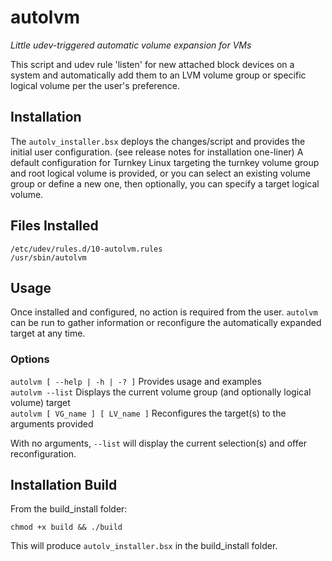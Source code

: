 # autolvm
*Little udev-triggered automatic volume expansion for VMs*

This script and udev rule 'listen' for new attached block devices on a system and automatically add them to an LVM volume group or specific logical volume per the user's preference.

## Installation

The `autolv_installer.bsx` deploys the changes/script and provides the initial user configuration. (see release notes for installation one-liner)
A default configuration for Turnkey Linux targeting the turnkey volume group and root logical volume is provided, or you can select an existing volume 
group or define a new one, then optionally, you can specify a target logical volume.

## Files Installed

`/etc/udev/rules.d/10-autolvm.rules`  
`/usr/sbin/autolvm`  

## Usage

Once installed and configured, no action is required from the user. `autolvm` can be run to gather information or reconfigure the automatically expanded target at any time.

### Options

`autolvm [ --help | -h | -? ]`  Provides usage and examples  
`autolvm --list`  Displays the current volume group (and optionally logical volume) target  
`autolvm [ VG_name ] [ LV_name ]` Reconfigures the target(s) to the arguments provided  

With no arguments, `--list` will display the current selection(s) and offer reconfiguration. 

## Installation Build

From the build_install folder:

`chmod +x build && ./build`  

This will produce `autolv_installer.bsx` in the build_install folder.
